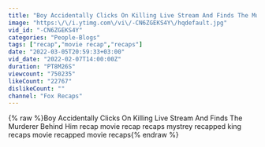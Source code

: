 ```yaml
---
title: "Boy Accidentally Clicks On Killing Live Stream And Finds The Murderer Behind Him"
image: "https:\/\/i.ytimg.com\/vi\/-CN6ZGEKS4Y\/hqdefault.jpg"
vid_id: "-CN6ZGEKS4Y"
categories: "People-Blogs"
tags: ["recap","movie recap","recaps"]
date: "2022-03-05T20:59:33+03:00"
vid_date: "2022-02-07T14:00:00Z"
duration: "PT8M26S"
viewcount: "750235"
likeCount: "22767"
dislikeCount: ""
channel: "Fox Recaps"
---
```

{% raw %}Boy Accidentally Clicks On Killing Live Stream And Finds The Murderer Behind Him recap movie recap recaps mystrey recapped king recaps movie recapped movie recaps{% endraw %}
